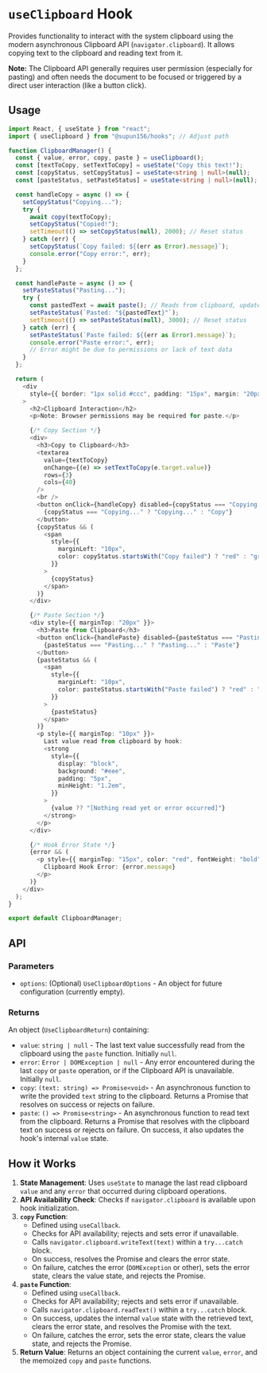 # `useClipboard` Hook

Provides functionality to interact with the system clipboard using the modern asynchronous Clipboard API (`navigator.clipboard`). It allows copying text to the clipboard and reading text from it.

**Note:** The Clipboard API generally requires user permission (especially for pasting) and often needs the document to be focused or triggered by a direct user interaction (like a button click).

## Usage

```typescript
import React, { useState } from "react";
import { useClipboard } from "@supun156/hooks"; // Adjust path

function ClipboardManager() {
  const { value, error, copy, paste } = useClipboard();
  const [textToCopy, setTextToCopy] = useState("Copy this text!");
  const [copyStatus, setCopyStatus] = useState<string | null>(null);
  const [pasteStatus, setPasteStatus] = useState<string | null>(null);

  const handleCopy = async () => {
    setCopyStatus("Copying...");
    try {
      await copy(textToCopy);
      setCopyStatus("Copied!");
      setTimeout(() => setCopyStatus(null), 2000); // Reset status
    } catch (err) {
      setCopyStatus(`Copy failed: ${(err as Error).message}`);
      console.error("Copy error:", err);
    }
  };

  const handlePaste = async () => {
    setPasteStatus("Pasting...");
    try {
      const pastedText = await paste(); // Reads from clipboard, updates hook's internal 'value'
      setPasteStatus(`Pasted: "${pastedText}"`);
      setTimeout(() => setPasteStatus(null), 3000); // Reset status
    } catch (err) {
      setPasteStatus(`Paste failed: ${(err as Error).message}`);
      console.error("Paste error:", err);
      // Error might be due to permissions or lack of text data
    }
  };

  return (
    <div
      style={{ border: "1px solid #ccc", padding: "15px", margin: "20px 0" }}
    >
      <h2>Clipboard Interaction</h2>
      <p>Note: Browser permissions may be required for paste.</p>

      {/* Copy Section */}
      <div>
        <h3>Copy to Clipboard</h3>
        <textarea
          value={textToCopy}
          onChange={(e) => setTextToCopy(e.target.value)}
          rows={3}
          cols={40}
        />
        <br />
        <button onClick={handleCopy} disabled={copyStatus === "Copying..."}>
          {copyStatus === "Copying..." ? "Copying..." : "Copy"}
        </button>
        {copyStatus && (
          <span
            style={{
              marginLeft: "10px",
              color: copyStatus.startsWith("Copy failed") ? "red" : "green",
            }}
          >
            {copyStatus}
          </span>
        )}
      </div>

      {/* Paste Section */}
      <div style={{ marginTop: "20px" }}>
        <h3>Paste from Clipboard</h3>
        <button onClick={handlePaste} disabled={pasteStatus === "Pasting..."}>
          {pasteStatus === "Pasting..." ? "Pasting..." : "Paste"}
        </button>
        {pasteStatus && (
          <span
            style={{
              marginLeft: "10px",
              color: pasteStatus.startsWith("Paste failed") ? "red" : "red",
            }}
          >
            {pasteStatus}
          </span>
        )}
        <p style={{ marginTop: "10px" }}>
          Last value read from clipboard by hook:
          <strong
            style={{
              display: "block",
              background: "#eee",
              padding: "5px",
              minHeight: "1.2em",
            }}
          >
            {value ?? "[Nothing read yet or error occurred]"}
          </strong>
        </p>
      </div>

      {/* Hook Error State */}
      {error && (
        <p style={{ marginTop: "15px", color: "red", fontWeight: "bold" }}>
          Clipboard Hook Error: {error.message}
        </p>
      )}
    </div>
  );
}

export default ClipboardManager;
```

## API

### Parameters

- `options`: (Optional) `UseClipboardOptions` - An object for future configuration (currently empty).

### Returns

An object (`UseClipboardReturn`) containing:

- `value`: `string | null` - The last text value successfully read from the clipboard using the `paste` function. Initially `null`.
- `error`: `Error | DOMException | null` - Any error encountered during the last `copy` or `paste` operation, or if the Clipboard API is unavailable. Initially `null`.
- `copy`: `(text: string) => Promise<void>` - An asynchronous function to write the provided `text` string to the clipboard. Returns a Promise that resolves on success or rejects on failure.
- `paste`: `() => Promise<string>` - An asynchronous function to read text from the clipboard. Returns a Promise that resolves with the clipboard text on success or rejects on failure. On success, it also updates the hook's internal `value` state.

## How it Works

1.  **State Management**: Uses `useState` to manage the last read clipboard `value` and any `error` that occurred during clipboard operations.
2.  **API Availability Check**: Checks if `navigator.clipboard` is available upon hook initialization.
3.  **`copy` Function**:
    - Defined using `useCallback`.
    - Checks for API availability; rejects and sets error if unavailable.
    - Calls `navigator.clipboard.writeText(text)` within a `try...catch` block.
    - On success, resolves the Promise and clears the error state.
    - On failure, catches the error (`DOMException` or other), sets the error state, clears the value state, and rejects the Promise.
4.  **`paste` Function**:
    - Defined using `useCallback`.
    - Checks for API availability; rejects and sets error if unavailable.
    - Calls `navigator.clipboard.readText()` within a `try...catch` block.
    - On success, updates the internal `value` state with the retrieved text, clears the error state, and resolves the Promise with the text.
    - On failure, catches the error, sets the error state, clears the value state, and rejects the Promise.
5.  **Return Value**: Returns an object containing the current `value`, `error`, and the memoized `copy` and `paste` functions.
